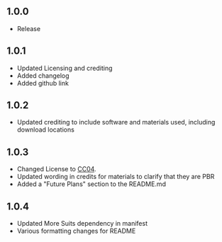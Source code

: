 ## 1.0.0
  
* Release

## 1.0.1
  
* Updated Licensing and crediting
* Added changelog
* Added github link

## 1.0.2

* Updated crediting to include software and materials used, including download locations

## 1.0.3

* Changed License to [CC04](https://creativecommons.org/licenses/by/4.0/).
* Updated wording in credits for materials to clarify that they are PBR
* Added a "Future Plans" section to the README.md

## 1.0.4

* Updated More Suits dependency in manifest
* Various formatting changes for README

